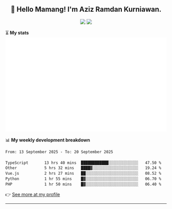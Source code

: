 <h2 align="center">👋 Hello Mamang! I'm Aziz Ramdan Kurniawan.</h2>  
<p align="center">
  <img src="https://komarev.com/ghpvc/?username=azizramdan">
  <img src="https://wakatime.com/badge/user/90056fa0-4c31-4eca-954e-2a3ac05896f9.svg">
</p>
    
⏳ **My stats**  
![](https://raw.githubusercontent.com/azizramdan/github-stats/master/generated/overview.svg#gh-dark-mode-only)

📊 **My weekly development breakdown**
<!--START_SECTION:waka-->

```txt
From: 13 September 2025 - To: 20 September 2025

TypeScript       13 hrs 40 mins  ████████████░░░░░░░░░░░░░   47.50 %
Other            5 hrs 32 mins   ████▓░░░░░░░░░░░░░░░░░░░░   19.24 %
Vue.js           2 hrs 27 mins   ██░░░░░░░░░░░░░░░░░░░░░░░   08.52 %
Python           1 hr 55 mins    █▓░░░░░░░░░░░░░░░░░░░░░░░   06.70 %
PHP              1 hr 50 mins    █▓░░░░░░░░░░░░░░░░░░░░░░░   06.40 %
```

<!--END_SECTION:waka-->
👉 [See more at my profile](https://wakatime.com/@azizramdan)
***
